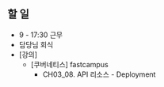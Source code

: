 

## 할 일
- 9 - 17:30 근무
- 담당님 회식
- [강의]
	- [쿠버네티스] fastcampus
		- CH03_08. API 리소스 - Deployment
<!--stackedit_data:
eyJoaXN0b3J5IjpbLTE2OTA5MTA3MDEsLTM0MDI2Njc1NF19
-->